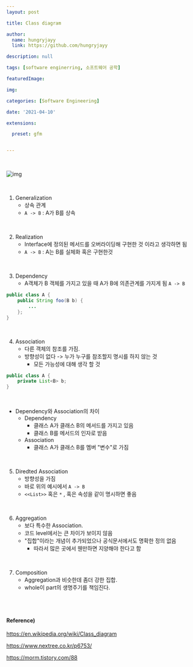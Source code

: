 ```yaml
---
layout: post

title: Class diagram

author: 
  name: hungryjayy
  link: https://github.com/hungryjayy

description: null

tags: [software enginerring, 소프트웨어 공학]

featuredImage: 

img: 

categories: [Software Engineering]

date: '2021-04-10'

extensions:

  preset: gfm


---
```


<br>

![img](https://hungryjayy.github.io/assets/img/Software_Engineering/uml_arrows.png)

<Br>

1. Generalization
   * 상속 관계
   * `A -> B` : A가 B를 상속

<br>

2. Realization
   * Interface에 정의된 메서드를 오버라이딩해 구현한 것 이라고 생각하면 됨
   * `A -> B` : A는 B를 실체화 혹은 구현한것

<br>

3. Dependency
   * A객체가 B 객체를 가지고 있을 때 A가 B에 의존관계를 가지게 됨 `A -> B`

``` java
public class A {
	public String foo(B b) {
        ...
    };
}
```

<br>

4. Association
   * 다른 객체의 참조를 가짐.
   * 방향성이 없다 -> 누가 누구를 참조할지 명시를 하지 않는 것
     * 모든 가능성에 대해 생각 할 것

``` java
public class A {
    private List<B> b;
}
```

<br>

* Dependency와 Association의 차이 
  * Dependency
    * 클래스 A가 클래스 B의 메서드를 가지고 있음
    * 클래스 B를 메서드의 인자로 받음
  * Association
    * 클래스 A가 클래스 B를 멤버 "변수"로 가짐

<br>

5. Diredted Association
   * 방향성을 가짐
   * 바로 위의 예시에서 `A -> B`
   *  `<<List>>` 혹은 `*` , 혹은 속성을 같이 명시하면 좋음

<br>

6. Aggregation
   * 보다 특수한 Association.
   * 코드 level에서는 큰 차이가 보이지 않음
   * "집합"이라는 개념이 추가되었으나 공식문서에서도 명확한 정의 없음
     * 따라서 많은 곳에서 웬만하면 지양해야 한다고 함

<br>

7. Composition
   * Aggregation과 비슷한데 좀더 강한 집합.
   * whole이 part의 생명주기를 책임진다.

<br><br>

#### Reference)

https://en.wikipedia.org/wiki/Class_diagram

https://www.nextree.co.kr/p6753/

https://morm.tistory.com/88
